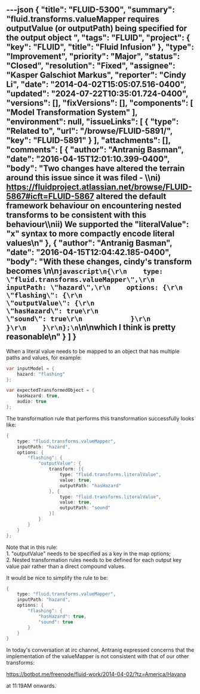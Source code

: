 ---json
{
  "title": "FLUID-5300",
  "summary": "fluid.transforms.valueMapper requires outputValue (or outputPath) being specified for the output object  ",
  "tags": "FLUID",
  "project": {
    "key": "FLUID",
    "title": "Fluid Infusion"
  },
  "type": "Improvement",
  "priority": "Major",
  "status": "Closed",
  "resolution": "Fixed",
  "assignee": "Kasper Galschiot Markus",
  "reporter": "Cindy Li",
  "date": "2014-04-02T15:05:07.516-0400",
  "updated": "2024-07-22T10:35:01.724-0400",
  "versions": [],
  "fixVersions": [],
  "components": [
    "Model Transformation System"
  ],
  "environment": null,
  "issueLinks": [
    {
      "type": "Related to",
      "url": "/browse/FLUID-5891/",
      "key": "FLUID-5891"
    }
  ],
  "attachments": [],
  "comments": [
    {
      "author": "Antranig Basman",
      "date": "2016-04-15T12:01:10.399-0400",
      "body": "Two changes have altered the terrain around this issue since it was filed - \\\ni) <https://fluidproject.atlassian.net/browse/FLUID-5867#icft=FLUID-5867> altered the default framework behaviour on encountering nested transforms to be consistent with this behaviour\\\nii) We supported the \"literalValue\": \"x\" syntax to more compactly encode literal values\n"
    },
    {
      "author": "Antranig Basman",
      "date": "2016-04-15T12:04:42.185-0400",
      "body": "With these changes, cindy's transform becomes&#x20;\n\n```javascript\n{\r\n    type: \"fluid.transforms.valueMapper\",\r\n    inputPath: \"hazard\",\r\n    options: {\r\n        \"flashing\": {\r\n            \"outputValue\": {\r\n                \"hasHazard\": true\r\n                \"sound\": true\r\n            }\r\n        }\r\n    }\r\n};\n```\n\nwhich I think is pretty reasonable\n"
    }
  ]
}
---
When a literal value needs to be mapped to an object that has multiple paths and values, for example:

```java
var inputModel = {
    hazard: "flashing"
};

var expectedTransformedObject = {
    hasHazard: true,
    audio: true
};
```

The transformation rule that performs this transformation successfully looks like:

```java
{
    type: "fluid.transforms.valueMapper",
    inputPath: "hazard",
    options: {
        "flashing": {
            "outputValue": {
                transform: [{
                    type: "fluid.transforms.literalValue",
                    value: true,
                    outputPath: "hasHazard"
                }, {
                    type: "fluid.transforms.literalValue",
                    value: true,
                    outputPath: "sound"
                }]
            }
        }
    }
};
```

Note that in this rule:\
1\. "outputValue" needs to be specified as a key in the map options;\
2\. Nested transformation rules needs to be defined for each output key value pair rather than a direct compound values.

It would be nice to simplify the rule to be:&#x20;

```java
{
    type: "fluid.transforms.valueMapper",
    inputPath: "hazard",
    options: {
        "flashing": {
            "hasHazard": true,
            "sound": true
        }
    }
}
```

In today's conversation at irc channel, Antranig expressed concerns that the implementation of the valueMapper is not consistent with that of our other transforms:&#x20;

<https://botbot.me/freenode/fluid-work/2014-04-02/?tz=America/Havana>

at 11:19AM onwards.

        